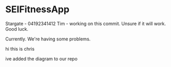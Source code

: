 # SEIFitnessApp

Stargate - 04192341412
Tim - working on this commit. Unsure if it will work. Good luck.

Currently. We're having some problems.

hi this is chris

ive added the diagram to our repo